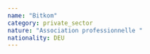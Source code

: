 ```yaml
---
name: "Bitkom"
category: private_sector
nature: "Association professionnelle "
nationality: DEU
---
```

    